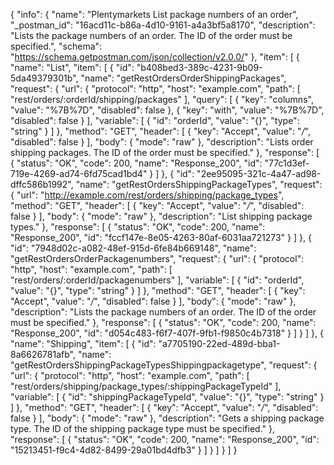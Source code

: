 {
  "info": {
    "name": "Plentymarkets List package numbers of an order",
    "_postman_id": "16acd11c-b86a-4d10-9161-a4a3bf5a8170",
    "description": "Lists the package numbers of an order. The ID of the order must be specified.",
    "schema": "https://schema.getpostman.com/json/collection/v2.0.0/"
  },
  "item": [
    {
      "name": "List",
      "item": [
        {
          "id": "b408bed3-389c-4231-9b09-5da49379301b",
          "name": "getRestOrdersOrderShippingPackages",
          "request": {
            "url": {
              "protocol": "http",
              "host": "example.com",
              "path": [
                "rest/orders/:orderId/shipping/packages"
              ],
              "query": [
                {
                  "key": "columns",
                  "value": "%7B%7D",
                  "disabled": false
                },
                {
                  "key": "with",
                  "value": "%7B%7D",
                  "disabled": false
                }
              ],
              "variable": [
                {
                  "id": "orderId",
                  "value": "{}",
                  "type": "string"
                }
              ]
            },
            "method": "GET",
            "header": [
              {
                "key": "Accept",
                "value": "*/*",
                "disabled": false
              }
            ],
            "body": {
              "mode": "raw"
            },
            "description": "Lists order shipping packages. The ID of the order must be specified."
          },
          "response": [
            {
              "status": "OK",
              "code": 200,
              "name": "Response_200",
              "id": "77c1d3ef-719e-4269-ad74-6fd75cad1bd4"
            }
          ]
        },
        {
          "id": "2ee95095-321c-4a47-ad98-dffc586b1992",
          "name": "getRestOrdersShippingPackageTypes",
          "request": {
            "url": "http://example.com/rest/orders/shipping/package_types",
            "method": "GET",
            "header": [
              {
                "key": "Accept",
                "value": "*/*",
                "disabled": false
              }
            ],
            "body": {
              "mode": "raw"
            },
            "description": "List shipping package types."
          },
          "response": [
            {
              "status": "OK",
              "code": 200,
              "name": "Response_200",
              "id": "fccf147e-8e05-4263-80af-6031aa721273"
            }
          ]
        },
        {
          "id": "7948d02c-a082-48ef-915d-6fe84b669148",
          "name": "getRestOrdersOrderPackagenumbers",
          "request": {
            "url": {
              "protocol": "http",
              "host": "example.com",
              "path": [
                "rest/orders/:orderId/packagenumbers"
              ],
              "variable": [
                {
                  "id": "orderId",
                  "value": "{}",
                  "type": "string"
                }
              ]
            },
            "method": "GET",
            "header": [
              {
                "key": "Accept",
                "value": "*/*",
                "disabled": false
              }
            ],
            "body": {
              "mode": "raw"
            },
            "description": "Lists the package numbers of an order. The ID of the order must be specified."
          },
          "response": [
            {
              "status": "OK",
              "code": 200,
              "name": "Response_200",
              "id": "d054c483-f6f7-407f-9fb1-f9850c4b7318"
            }
          ]
        }
      ]
    },
    {
      "name": "Shipping",
      "item": [
        {
          "id": "a7705190-22ed-489d-bba1-8a6626781afb",
          "name": "getRestOrdersShippingPackageTypesShippingpackagetype",
          "request": {
            "url": {
              "protocol": "http",
              "host": "example.com",
              "path": [
                "rest/orders/shipping/package_types/:shippingPackageTypeId"
              ],
              "variable": [
                {
                  "id": "shippingPackageTypeId",
                  "value": "{}",
                  "type": "string"
                }
              ]
            },
            "method": "GET",
            "header": [
              {
                "key": "Accept",
                "value": "*/*",
                "disabled": false
              }
            ],
            "body": {
              "mode": "raw"
            },
            "description": "Gets a shipping package type. The ID of the shipping package type must be specified."
          },
          "response": [
            {
              "status": "OK",
              "code": 200,
              "name": "Response_200",
              "id": "15213451-f9c4-4d82-8499-29a01bd4dfb3"
            }
          ]
        }
      ]
    }
  ]
}